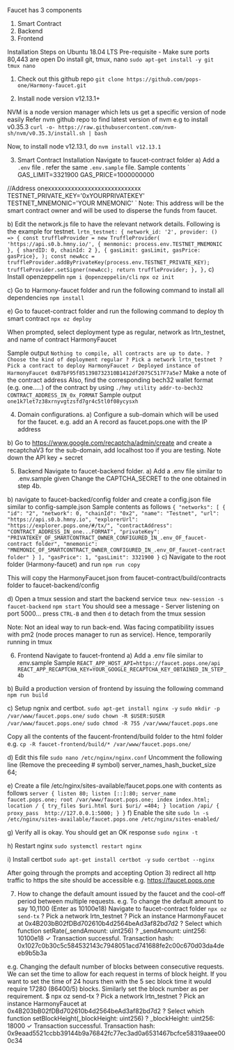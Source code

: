 Faucet has 3 components

1) Smart Contract
2) Backend 
3) Frontend


Installation Steps on Ubuntu 18.04 LTS 
Pre-requisite - Make sure ports 80,443 are open
Do install git, tmux, nano
`sudo apt-get install -y git tmux nano`

1) Check out this github repo
`git clone https://github.com/pops-one/Harmony-faucet.git`

2) Install node version v12.13.1+

NVM is a node version manager which lets us get a specific version of node easily
Refer nvm github repo to find latest version of nvm
e.g to install v0.35.3
`curl -o- https://raw.githubusercontent.com/nvm-sh/nvm/v0.35.3/install.sh | bash`

Now, to install node v12.13.1, do
`nvm install v12.13.1`

3) Smart Contract Installation
Navigate to faucet-contract folder
a) Add a `.env` file . refer the same `.env.sample` file.
Sample contents
`
GAS_LIMIT=3321900
GAS_PRICE=1000000000

//Address onexxxxxxxxxxxxxxxxxxxxxxxxxxxx
TESTNET_PRIVATE_KEY='0xYOURPRIVATEKEY'
TESTNET_MNEMONIC='YOUR MNEMONIC'
`
Note: This address will be the smart contract owner and will be used to disperse the funds from faucet.

b) Edit the network.js file to have the relevant network details.
Following is the example for testnet.
`
lrtn_testnet: {
      network_id: '2',
      provider: () => {
        const truffleProvider = new TruffleProvider(
          'https://api.s0.b.hmny.io/',
          { menmonic: process.env.TESTNET_MNEMONIC },
          { shardID: 0, chainId: 2 },
          { gasLimit: gasLimit, gasPrice: gasPrice},
        );
        const newAcc = truffleProvider.addByPrivateKey(process.env.TESTNET_PRIVATE_KEY);
        truffleProvider.setSigner(newAcc);
        return truffleProvider;
      },
    },
   `
c) Install openzeppelin
`npm i @openzeppelin/cli`
`npx oz init`

c) Go to Harmony-faucet folder and run the following command to install all dependencies
`npm install`

e) Go to faucet-contract folder and run the following command to deploy th smart contract
`npx oz deploy`

When prompted, select deployment type as regular, network as lrtn_testnet, and name of contract HarmonyFaucet

Sample output
`
Nothing to compile, all contracts are up to date.
? Choose the kind of deployment regular
? Pick a network lrtn_testnet
? Pick a contract to deploy HarmonyFaucet
✓ Deployed instance of HarmonyFaucet
0xB7bF95f851398732310B1412df2075C517F7a5e7
`
Make a note of the contract address
Also, find the corresponding bech32 wallet format (e.g. one.....) of the contract by using 
`./hmy utility addr-to-bech32 CONTRACT_ADDRESS_IN_0x_FORMAT`
Sample output
`one1k7let7z38xrnyvgtzsfd7gr4c5tl0f08ycysxh`

4) Domain configurations.
a) Configure a sub-domain which will be used for the faucet.
e.g. add an A record as faucet.pops.one with the IP address 

b) Go to https://www.google.com/recaptcha/admin/create and create a recaptchaV3 for the sub-domain, add localhost too if you are testing.
Note down the API key + secret

5) Backend
Navigate to faucet-backend folder.
a) Add a .env file similar to .env.sample given
Change the CAPTCHA_SECRET to the one obtained in step 4b.

b) navigate to faucet-backed/config folder and create a config.json file similar to config-sample.json
Sample contents as follows
`
{
    "networks": [
      {
        "id": "2",
        "network": 0,
        "chainId": "0x2",
        "name": "Testnet",
        "url": "https://api.s0.b.hmny.io",
        "explorerUrl": "https://explorer.pops.one/#/tx/",
        "contractAddress": "CONTRACT_ADDRESS_IN_one...FORMAT",
        "privateKey": "PRIVATEKEY_OF_SMARTCONTRACT_OWNER_CONFIGURED_IN_.env_OF_faucet-contract folder",
        "mnemonic": "MNEMONIC_OF_SMARTCONTRACT_OWNER_CONFIGURED_IN_.env_OF_faucet-contract folder"
      }
    ],
    "gasPrice": 1,
    "gasLimit": 3321900
}
`
c) Navigate to the root folder (Harmony-faucet) and run
`npm run copy`

This will copy the HarmonyFaucet.json from faucet-contract/build/contracts folder to faucet-backend/config

d) Open a tmux session and start the backend service
`tmux new-session -s faucet-backend`
`npm start`
You should see a message - Server listening on port 5000...
press `CTRL-B` and then `d` to detach from the tmux session

Note: Not an ideal way to run back-end. Was facing compatibility issues with pm2 (node proces manager to run as service). Hence, temporarily running in tmux

6) Frontend
Navigate to faucet-frontend
a) Add a .env file similar to .env.sample
Sample
`
REACT_APP_HOST_API=https://faucet.pops.one/api
REACT_APP_RECAPTCHA_KEY=YOUR_GOOGLE_RECAPTCHA_KEY_OBTAINED_IN_STEP_4b
`

b) Build a production version of frontend by issuing the following command
`npm run build`

c) Setup ngnix and certbot.
`sudo apt-get install nginx -y`
`sudo mkdir -p /var/www/faucet.pops.one/`
`sudo chown -R $USER:$USER /var/www/faucet.pops.one/`
`sudo chmod -R 755 /var/www/faucet.pops.one`

Copy all the contents of the faucent-frontend/build folder to the html folder
e.g.
`cp -R faucet-frontend/build/* /var/www/faucet.pops.one/`

d) Edit this file
`sudo nano /etc/nginx/nginx.conf`
Uncomment the following line (Remove the preceeding # symbol)
server_names_hash_bucket_size 64;

e) Create a file /etc/nginx/sites-available/faucet.pops.one with contents as follows
`
server {
    listen 80;
    listen [::]:80;
    server_name faucet.pops.one;
    root /var/www/faucet.pops.one;
    index index.html;
    location / {
         try_files $uri.html $uri $uri/ =404;
    }
    location /api/ {
    proxy_pass  http://127.0.0.1:5000;
    }
}
`
f) Enable the site
`sudo ln -s /etc/nginx/sites-available/faucet.pops.one /etc/nginx/sites-enabled/`

g) Verify all is okay. You should get an OK response
`sudo nginx -t`

h) Restart nginx
`sudo systemctl restart nginx`

i) Install certbot
`sudo apt-get install certbot -y`
`sudo certbot --nginx`

After going through the prompts and accepting Option 3) redirect all http traffic to https
the site should be accessible
e.g. https://faucet.pops.one


7) How to change the default amount issued by the faucet and the cool-off period between multiple requests.
e.g. To change the default amount to say 10,1100 (Enter as 10100e18)
Navigate to faucet-contract folder
`npx oz send-tx`
? Pick a network lrtn_testnet
? Pick an instance HarmonyFaucet at 0x4B203bB02fDBd702610b4d2564beAd3af82bd7d2
? Select which function setRate(_sendAmount: uint256)
? _sendAmount: uint256: 10100e18
✓ Transaction successful. Transaction hash: 0x1027c0b30c5c584532143c7948051acd741688fe2c00c670d03da4deeb9b5b3a

e.g. Changing the default number of blocks between consecutive requests.
We can set the time to allow for each request in terms of block height. If you want to set the time of 24 hours then with the 5 sec block time it would require 17280 (86400/5) blocks. Similarly set the block number as per requirement.
$ npx oz send-tx
? Pick a network lrtn_testnet
? Pick an instance HarmonyFaucet at 0x4B203bB02fDBd702610b4d2564beAd3af82bd7d2
? Select which function setBlockHeight(_blockHeight: uint256)
? _blockHeight: uint256: 18000
✓ Transaction successful. Transaction hash: 0x9eaad5521ccbb39144b9a76842fc77ec3ad0a6531467bcfce58319aaee000c34






